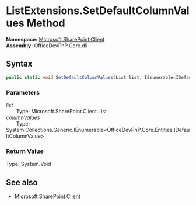 # ListExtensions.SetDefaultColumnValues Method  
  

**Namespace:** [Microsoft.SharePoint.Client](Microsoft.SharePoint.Client.md)  
**Assembly:** OfficeDevPnP.Core.dll  
## Syntax
```C#
public static void SetDefaultColumnValues(List list, IEnumerable<IDefaultColumnValue> columnValues)
```
### Parameters
*list*  
&emsp;&emsp;Type: Microsoft.SharePoint.Client.List  
*columnValues*  
&emsp;&emsp;Type: System.Collections.Generic.IEnumerable<OfficeDevPnP.Core.Entities.IDefaultColumnValue>  
### Return Value
Type: System.Void  

## See also
- [Microsoft.SharePoint.Client](Microsoft.SharePoint.Client.md)
